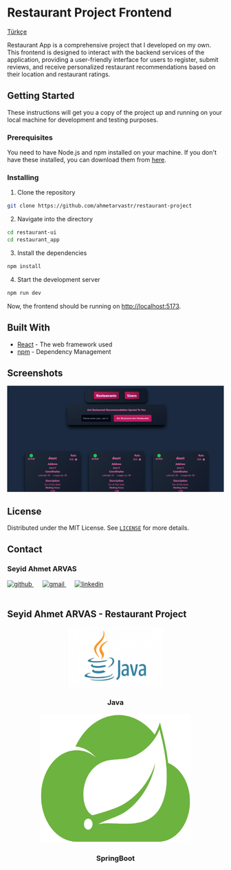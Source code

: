 # Restaurant Project Frontend

 [Türkçe](README_TR.md)

Restaurant App is a comprehensive project that I developed on my own. This frontend is designed to interact with the backend services of the application, providing a user-friendly interface for users to register, submit reviews, and receive personalized restaurant recommendations based on their location and restaurant ratings.

## Getting Started

These instructions will get you a copy of the project up and running on your local machine for development and testing purposes.

### Prerequisites

You need to have Node.js and npm installed on your machine. If you don't have these installed, you can download them from [here](https://nodejs.org/en/download/).

### Installing

1. Clone the repository
```bash
git clone https://github.com/ahmetarvastr/restaurant-project
```

2. Navigate into the directory
```bash
cd restaurant-ui
cd restaurant_app
```

3. Install the dependencies
```bash
npm install
```

4. Start the development server
```bash
npm run dev
```

Now, the frontend should be running on [http://localhost:5173](http://localhost:5173).

## Built With

* [React](https://reactjs.org/) - The web framework used
* [npm](https://www.npmjs.com/) - Dependency Management

## Screenshots

![Restaurant UI](../../img/restaurant_ui.PNG)

## License

Distributed under the MIT License. See [`LICENSE`](LICENSE) for more details.

<!-- CONTACT -->

## Contact

### Seyid Ahmet ARVAS

<a href="https://github.com/ahmetarvastr" target="_blank">
<img  src=https://img.shields.io/badge/github-%2324292e.svg?&style=for-the-badge&logo=github&logoColor=white alt=github style="margin-bottom: 20px;" />
</a>
<a href = "mailto:example@gmail.com?subject = Feedback&body = Message">
<img src=https://img.shields.io/badge/send-email-email?&style=for-the-badge&logo=microsoftoutlook&color=CD5C5C alt=gmail style="margin-bottom: 20px; margin-left:20px" />
</a>
<a href="https://linkedin.com/in/seyidahmetarvas" target="_blank">
<img src=https://img.shields.io/badge/linkedin-%231E77B5.svg?&style=for-the-badge&logo=linkedin&logoColor=white alt=linkedin style="margin-bottom: 20px; margin-left:20px" />
</a>  

## Seyid Ahmet ARVAS - Restaurant Project

<div align="center">
  <img src="../../img/java.png" alt="Logo" width="220" height="140">
<h3 align="center">Java</h3>
</div>

<div align="center">
  <img src="../../img/spring.png" alt="Logo" width="350" height="300">
<h3 align="center">SpringBoot</h3>   
</div>